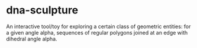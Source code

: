 dna-sculpture
=============

An interactive tool/toy for exploring a certain class of geometric entities: for a given angle alpha, sequences of regular polygons joined at an edge with dihedral angle alpha.
